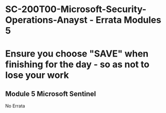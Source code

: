 # SC-200T00-Microsoft-Security-Operations-Anayst - Errata Modules 5<br>
# Ensure you choose "SAVE" when finishing for the day - so as not to lose your work<br>
## Module 5 Microsoft Sentinel <br>

No Errata <br>
